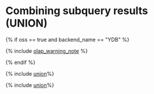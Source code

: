 # Combining subquery results (UNION)

{% if oss == true and backend_name == "YDB" %}

{% include [olap_warning_note](../../../../_includes/not_allow_for_olap_note.md) %}

{% endif %}

{% include [union](../_includes/select/union.md)%}

{% include [union](../_includes/select/union_all.md)%}